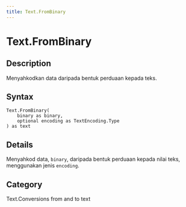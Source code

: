 ```yaml
---
title: Text.FromBinary
---
```


# Text.FromBinary


## Description

Menyahkodkan data daripada bentuk perduaan kepada teks.


## Syntax

```powerquery
Text.FromBinary(
    binary as binary,
    optional encoding as TextEncoding.Type
) as text
```


## Details

Menyahkod data, <code>binary</code>, daripada bentuk perduaan kepada nilai teks, menggunakan jenis <code>encoding</code>.



## Category
Text.Conversions from and to text

